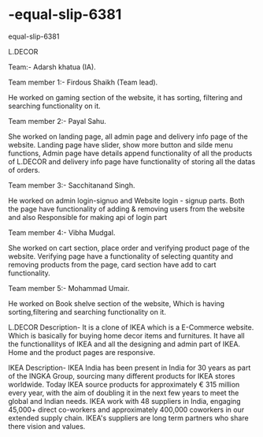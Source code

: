 # -equal-slip-6381
equal-slip-6381

L.DECOR 

Team:- Adarsh khatua (IA).

Team member 1:- Firdous Shaikh (Team lead).

He worked on gaming section of the website, it has sorting, filtering and searching functionality on it.


Team member 2:- Payal Sahu.

She worked on landing page, all admin page and delivery info page of the website. Landing page have slider, show more button and silde menu functions, Admin page have details append functionality of all the products of L.DECOR and delivery info page have functionality of storing all the datas of orders.


Team member 3:- Sacchitanand Singh.

He worked on admin login-signuo and Website login - signup parts. Both the page have functionality  of adding & removing users from the website and also Responsible for making api of login part


Team member 4:- Vibha Mudgal.

She worked on cart section, place order and verifying product page of the website. Verifying page have a functionality of selecting quantity and removing products from the page, card section have add to cart functionality.


Team member 5:- Mohammad Umair.

He worked on Book shelve section of the website, Which is having sorting,filtering and searching functionality on it.


L.DECOR Description-
It is a clone of IKEA which is a E-Commerce website. Which is basically for buying home decor items and furnitures.
It have all the functionallitys of IKEA and all the designing and admin part of IKEA.
Home and the product pages are responsive.


IKEA Description-
IKEA India has been present in India for 30 years as part of the INGKA Group, sourcing many different products for IKEA stores worldwide. Today IKEA source products for approximately € 315 million every year, with the aim of doubling it in the next few years to meet the global and Indian needs. IKEA work with 48 suppliers in India, engaging 45,000+ direct co-workers and approximately 400,000 coworkers in our extended supply chain. IKEA's suppliers are long term partners who share there vision and values.
